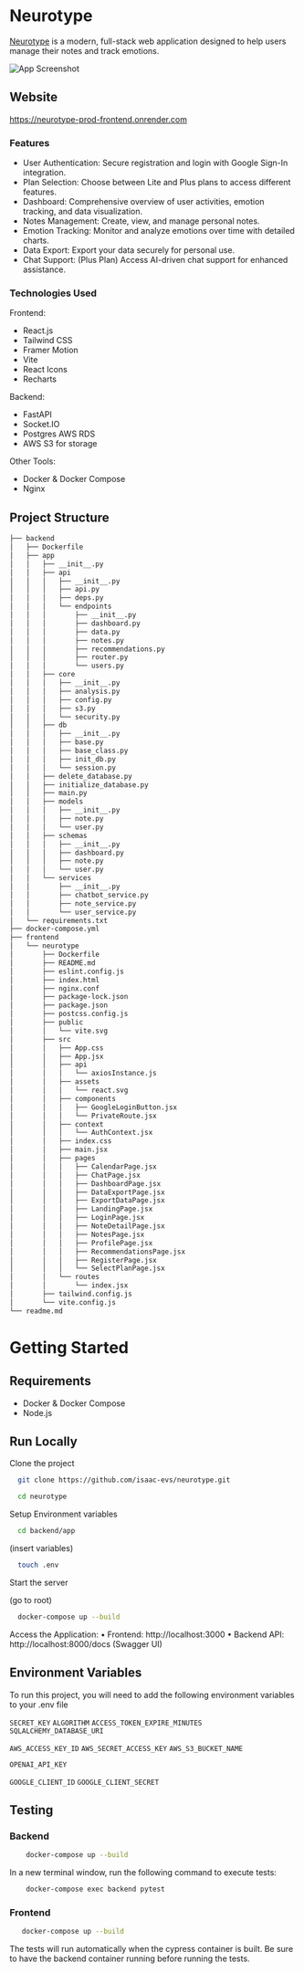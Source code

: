 # Neurotype

[Neurotype](https://neurotype-prod-frontend.onrender.com) is a modern, full-stack web application designed to help users manage their notes and track emotions.

![App Screenshot](presentation.png)


## Website

https://neurotype-prod-frontend.onrender.com


### Features

- User Authentication: Secure registration and login with Google Sign-In integration.
- Plan Selection: Choose between Lite and Plus plans to access different features.
- Dashboard: Comprehensive overview of user activities, emotion tracking, and data visualization.
- Notes Management: Create, view, and manage personal notes.
- Emotion Tracking: Monitor and analyze emotions over time with detailed charts.
- Data Export: Export your data securely for personal use.
- Chat Support: (Plus Plan) Access AI-driven chat support for enhanced assistance.

### Technologies Used

Frontend:
- React.js
- Tailwind CSS
- Framer Motion
- Vite
- React Icons
- Recharts

Backend:
- FastAPI
- Socket.IO
- Postgres AWS RDS
- AWS S3 for storage

Other Tools:
- Docker & Docker Compose
- Nginx

 ## Project Structure

```bash
├── backend
│   ├── Dockerfile
│   ├── app
│   │   ├── __init__.py
│   │   ├── api
│   │   │   ├── __init__.py
│   │   │   ├── api.py
│   │   │   ├── deps.py
│   │   │   └── endpoints
│   │   │       ├── __init__.py
│   │   │       ├── dashboard.py
│   │   │       ├── data.py
│   │   │       ├── notes.py
│   │   │       ├── recommendations.py
│   │   │       ├── router.py
│   │   │       └── users.py
│   │   ├── core
│   │   │   ├── __init__.py
│   │   │   ├── analysis.py
│   │   │   ├── config.py
│   │   │   ├── s3.py
│   │   │   └── security.py
│   │   ├── db
│   │   │   ├── __init__.py
│   │   │   ├── base.py
│   │   │   ├── base_class.py
│   │   │   ├── init_db.py
│   │   │   └── session.py
│   │   ├── delete_database.py
│   │   ├── initialize_database.py
│   │   ├── main.py
│   │   ├── models
│   │   │   ├── __init__.py
│   │   │   ├── note.py
│   │   │   └── user.py
│   │   ├── schemas
│   │   │   ├── __init__.py
│   │   │   ├── dashboard.py
│   │   │   ├── note.py
│   │   │   └── user.py
│   │   └── services
│   │       ├── __init__.py
│   │       ├── chatbot_service.py
│   │       ├── note_service.py
│   │       └── user_service.py
│   └── requirements.txt
├── docker-compose.yml
├── frontend
│   └── neurotype
│       ├── Dockerfile
│       ├── README.md
│       ├── eslint.config.js
│       ├── index.html
│       ├── nginx.conf
│       ├── package-lock.json
│       ├── package.json
│       ├── postcss.config.js
│       ├── public
│       │   └── vite.svg
│       ├── src
│       │   ├── App.css
│       │   ├── App.jsx
│       │   ├── api
│       │   │   └── axiosInstance.js
│       │   ├── assets
│       │   │   └── react.svg
│       │   ├── components
│       │   │   ├── GoogleLoginButton.jsx
│       │   │   └── PrivateRoute.jsx
│       │   ├── context
│       │   │   └── AuthContext.jsx
│       │   ├── index.css
│       │   ├── main.jsx
│       │   ├── pages
│       │   │   ├── CalendarPage.jsx
│       │   │   ├── ChatPage.jsx
│       │   │   ├── DashboardPage.jsx
│       │   │   ├── DataExportPage.jsx
│       │   │   ├── ExportDataPage.jsx
│       │   │   ├── LandingPage.jsx
│       │   │   ├── LoginPage.jsx
│       │   │   ├── NoteDetailPage.jsx
│       │   │   ├── NotesPage.jsx
│       │   │   ├── ProfilePage.jsx
│       │   │   ├── RecommendationsPage.jsx
│       │   │   ├── RegisterPage.jsx
│       │   │   └── SelectPlanPage.jsx
│       │   └── routes
│       │       └── index.jsx
│       ├── tailwind.config.js
│       └── vite.config.js
└── readme.md
```

# Getting Started

## Requirements

- Docker & Docker Compose
- Node.js

## Run Locally

Clone the project

```bash
  git clone https://github.com/isaac-evs/neurotype.git
```

```bash
  cd neurotype
```

Setup Environment variables

```bash
  cd backend/app
```

(insert variables)
```bash
  touch .env
```

Start the server

(go to root)
```bash
  docker-compose up --build
```

Access the Application:
	•	Frontend: http://localhost:3000
	•	Backend API: http://localhost:8000/docs (Swagger UI)


## Environment Variables

To run this project, you will need to add the following environment variables to your .env file

`SECRET_KEY`
`ALGORITHM`
`ACCESS_TOKEN_EXPIRE_MINUTES`
`SQLALCHEMY_DATABASE_URI`

`AWS_ACCESS_KEY_ID`
`AWS_SECRET_ACCESS_KEY`
`AWS_S3_BUCKET_NAME`

`OPENAI_API_KEY`

`GOOGLE_CLIENT_ID`
`GOOGLE_CLIENT_SECRET`


## Testing

### Backend

```bash
    docker-compose up --build
```
In a new terminal window, run the following command to execute tests:

```bash
    docker-compose exec backend pytest
```

### Frontend

```bash
   docker-compose up --build
```
The tests will run automatically when the cypress container is built.
Be sure to have the backend container running before running the tests.
